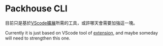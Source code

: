 # Packhouse CLI

目前只是基於[VScode擴展](https://github.com/KHC-ZhiHao/PackhouseVSCodeExtension)所需的工具，或許哪天會需要加強這一塊。

Currently it is just based on VScode tool of [extension](https://github.com/KHC-ZhiHao/PackhouseVSCodeExtension), and maybe someday will need to strengthen this one.
